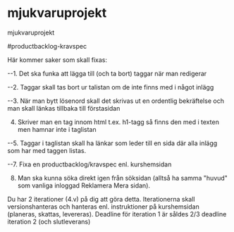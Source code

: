 mjukvaruprojekt
===============

mjukvaruprojekt

#productbacklog-kravspec


Här kommer saker som skall fixas:

--1. Det ska funka att lägga till (och ta bort) taggar när man redigerar

--2. Taggar skall tas bort ur talistan om de inte finns med i något inlägg

--3. När man bytt lösenord skall det skrivas ut en ordentlig bekräftelse och man skall länkas tillbaka till förstasidan

4. Skriver man en tag innom html t.ex. h1-tagg så finns den med i texten men hamnar inte i taglistan

--5. Taggar i taglistan skall ha länkar som leder till en sida där alla inlägg som har med taggen listas.

--7. Fixa en productbacklog/kravspec enl. kurshemsidan

8. Man ska kunna söka direkt igen från söksidan (alltså ha samma "huvud" som vanliga inloggad Reklamera Mera sidan).

Du har 2 iterationer (4.v) på dig att göra detta. Iterationerna skall versionshanteras och hanteras enl. instruktioner på kurshemsidan (planeras, skattas, levereras).
Deadline för iteration 1 är såldes 2/3 deadline iteration 2 (och slutleverans)
